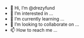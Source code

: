 - 👋 Hi, I’m @drezyfund
- 👀 I’m interested in ...
- 🌱 I’m currently learning ...
- 💞️ I’m looking to collaborate on ...
- 📫 How to reach me ...

<!---
drezyfund/drezyfund is a ✨ special ✨ repository because its `README.md` (this file) appears on your GitHub profile.
You can click the Preview link to take a look at your changes.
--->
